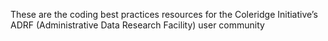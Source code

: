 
These are the coding best practices resources for the Coleridge Initiative’s ADRF (Administrative Data Research Facility) user community
